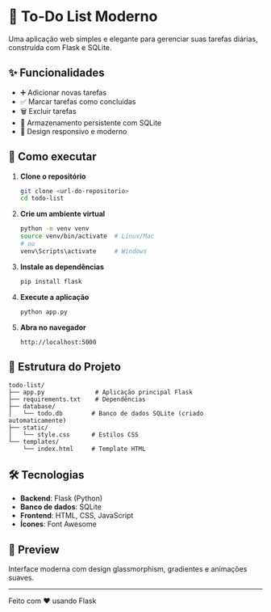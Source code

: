 # 📝 To-Do List Moderno

Uma aplicação web simples e elegante para gerenciar suas tarefas diárias, construída com Flask e SQLite.

## ✨ Funcionalidades

- ➕ Adicionar novas tarefas
- ✅ Marcar tarefas como concluídas
- 🗑️ Excluir tarefas
- 💾 Armazenamento persistente com SQLite
- 📱 Design responsivo e moderno

## 🚀 Como executar

1. **Clone o repositório**
   ```bash
   git clone <url-do-repositorio>
   cd todo-list
   ```

2. **Crie um ambiente virtual**
   ```bash
   python -m venv venv
   source venv/bin/activate  # Linux/Mac
   # ou
   venv\Scripts\activate     # Windows
   ```

3. **Instale as dependências**
   ```bash
   pip install flask
   ```

4. **Execute a aplicação**
   ```bash
   python app.py
   ```

5. **Abra no navegador**
   ```
   http://localhost:5000
   ```

## 📁 Estrutura do Projeto

```
todo-list/
├── app.py              # Aplicação principal Flask
├── requirements.txt    # Dependências
├── database/
│   └── todo.db        # Banco de dados SQLite (criado automaticamente)
├── static/
│   └── style.css      # Estilos CSS
└── templates/
    └── index.html     # Template HTML
```

## 🛠️ Tecnologias

- **Backend**: Flask (Python)
- **Banco de dados**: SQLite
- **Frontend**: HTML, CSS, JavaScript
- **Ícones**: Font Awesome

## 📸 Preview

Interface moderna com design glassmorphism, gradientes e animações suaves.

---

Feito com ❤️ usando Flask
